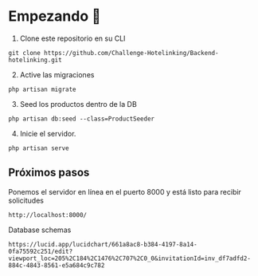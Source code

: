 # Empezando :rocket:
1. Clone este repositorio en su CLI

```
git clone https://github.com/Challenge-Hotelinking/Backend-hotelinking.git
```
2. Active las migraciones

```
php artisan migrate
```
3. Seed los productos dentro de la DB

```
php artisan db:seed --class=ProductSeeder
```
4. Inicie el servidor.

```
php artisan serve
```
## Próximos pasos

Ponemos el servidor en línea en el puerto 8000 y está listo para recibir solicitudes

```
http://localhost:8000/
```
Database schemas

```
https://lucid.app/lucidchart/661a8ac8-b384-4197-8a14-0fa75592c251/edit?viewport_loc=205%2C184%2C1476%2C707%2C0_0&invitationId=inv_df7adfd2-884c-4843-8561-e5a684c9c782
```
